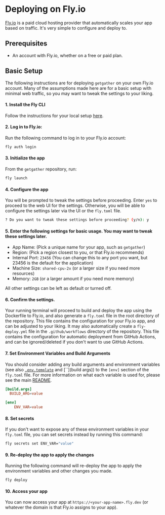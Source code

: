 # Deploying on Fly.io

[Fly.io](https://fly.io) is a paid cloud hosting provider that automatically scales your app based on traffic. It's very simple to configure and deploy to.

## Prerequisites

- An account with Fly.io, whether on a free or paid plan.

## Basic Setup

The following instructions are for deploying `getgather` on your own Fly.io account. Many of the assumptions made here are for a basic setup with minimal web traffic, so you may want to tweak the settings to your liking.

#### 1. Install the Fly CLI

Follow the instructions for your local setup [here](https://fly.io/docs/flyctl/install/).

#### 2. Log in to Fly.io:

Run the following command to log in to your Fly.io account:

```bash
fly auth login
```

#### 3. Initialize the app

From the `getgather` repository, run:

```bash
fly launch
```

#### 4. Configure the app

You will be prompted to tweak the settings before proceeding. Enter `yes` to proceed to the web UI for the settings. Otherwise, you will be able to configure the settings later via the UI or the `fly.toml` file.

```bash
? Do you want to tweak these settings before proceeding? (y/n): y
```

#### 5. Enter the following settings for basic usage. You may want to tweak these settings later.

- App Name: (Pick a unique name for your app, such as `getgather`)
- Region: (Pick a region closest to you, or that Fly.io recommends)
- Internal Port: `23456` (You can change this to any port you want, but 23456 is the default for the application)
- Machine Size: `shared-cpu-2x` (or a larger size if you need more resources)
- Memory: `2GB` (or a larger amount if you need more memory)

All other settings can be left as default or turned off.

#### 6. Confirm the settings.

Your running terminal will proceed to build and deploy the app using the Dockerfile to Fly.io, and also generate a `fly.toml` file in the root directory of the repository. This file contains the configuration for your Fly.io app, and can be adjusted to your liking. It may also automatically create a `fly-deploy.yml` file in the `.github/workflows` directory of the repository. This file contains the configuration for automatic deployment from GitHub Actions, and can be ignored/deleted if you don't want to use GitHub Actions.

#### 7. Set Environment Variables and Build Arguments

You should consider adding any build arguments and environment variables (see also [`.env.template`](../.env.template) and [``](build args)) to the `[env]` section of the `fly.toml` file. For more information on what each variable is used for, please see the main [README](../README.md).

```toml
[build.args]
  BUILD_ARG=value

[env]
    ENV_VAR=value
```

#### 8. Set secrets

If you don't want to expose any of these environment variables in your `fly.toml` file, you can set secrets instead by running this command:

```bash
fly secrets set ENV_VAR="value"
```

#### 9. Re-deploy the app to apply the changes

Running the following command will re-deploy the app to apply the environment variables and other changes you made.

```bash
fly deploy
```

#### 10. Access your app

You can now access your app at `https://<your-app-name>.fly.dev` (or whatever the domain is that Fly.io assigns to your app).
